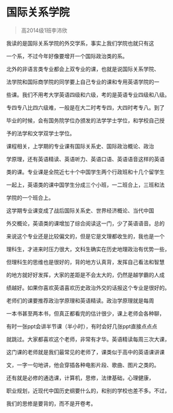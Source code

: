 
# 国际关系学院  

> 高2014级1班李沛欣  

我读的是国际关系学院的外交学系，事实上我们学院也就只有这

一个系，不过今年好像要增开一个国际政治类的系。

北外的非语言类专业都会上双专业的课，也就是说国际关系学院、

法学院和国际商学院的同学要上自己专业的课和专用英语学院的一

些课。我们不用考大学英语四级和六级，考的是英语专业四级和八级。

专四专八比四六级难，一般是在大二时考专四，大四时考专八。到了

毕业的时候，会有国务院学位办颁发的法学学士学位，和学校自己授

予的法学和文学双学士学位。

课程相关，上学期的专业课有国际关系史、国际政治概论、政治

学原理，还有英语精读、英语听力、英语口语、英语语音这样的英语

类的课。专业课是全院近七十个中国学生两个行政班和十几个留学生

一起上，英语类的课中国学生分成三个小班，一二班合上，三班和法

学院的一个班合上。

这学期专业课变成了战后国际关系史、世界经济概论、当代中国

外交概论，英语类的课增加了综合阅读这一门，少了英语语音。总的

来说这个专业还是比较偏文的，但是它是文理都收生的，我也是一个

理科生，才进来时压力很大，文科生确实在历史地理政治有优势一些，

但理科生的思维也是很好的，背的地方认真背，发挥自己看法和智慧

的地方就好好发挥，大家的差距是不会太大的，仍然是越学霸的人成

绩越好。如果你喜欢英语喜欢历史政治外交的话报这个专业是很好的。

老师们的课要推荐政治学原理和英语精读。政治学原理就是每周

一本书甚至两本书，但真正都看完的估计很少，课上老师会各种聊，

有时一张ppt会讲半节课（半小时），有时会好几张ppt直接点点点

就跳过。大家都喜欢这个老师，非常有才华。英语精读每周三次大课，

这门课的老师就是我们最常见的老师了，课类似于高中的英语课讲课

文，一字一句地讲，他会穿插各种电影片段、歌曲、图片之类的。

还有就是必修的通选课，计算机，思修，法律基础，心理健康，

职业规划，近现代中国历史纲要什么的，和别的学校也差不多。不过，

我们的思修是要背的，而不是开卷考。


